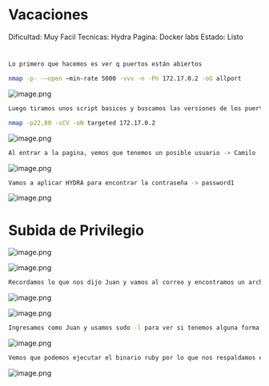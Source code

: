 # Vacaciones

Dificultad: Muy Facil
Tecnicas: Hydra 
Pagina: Docker labs
Estado: Listo

# 

```bash
Lo primero que hacemos es ver q puertos están abiertos 

nmap -p- -—open —min-rate 5000 -vvv -n -Pn 172.17.0.2 -oG allport
```

![image.png](image.png)

```bash
Luego tiramos unos script basicos y buscamos las versiones de los puertos abiertos 

nmap -p22,80 -sCV -oN targeted 172.17.0.2
```

![image.png](image%201.png)

```bash
Al entrar a la pagina, vemos que tenemos un posible usuario -> Camilo
```

![image.png](image%202.png)

```bash
Vamos a aplicar HYDRA para encontrar la contraseña -> password1
```

![image.png](image%203.png)

# Subida de Privilegio

![image.png](image%204.png)

![image.png](image%205.png)

```bash
Recordamos lo que nos dijo Juan y vamos al correo y encontramos un archivo el cual cuenta con la contraseña de Juan
```

![image.png](image%206.png)

![image.png](image%207.png)

```bash
Ingresamos como Juan y usamos sudo -l para ver si tenemos alguna forma de elevar nuestro privilegio
```

![image.png](image%208.png)

```bash
Vemos que podemos ejecutar el binario ruby por lo que nos respaldamos en gtfobins y elevamos nuestro privilegio
```

![image.png](image%209.png)